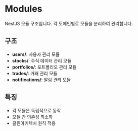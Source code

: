 # Modules

NestJS 모듈 구조입니다. 각 도메인별로 모듈을 분리하여 관리합니다.

## 구조

- **users/**: 사용자 관리 모듈
- **stocks/**: 주식 데이터 관리 모듈
- **portfolios/**: 포트폴리오 관리 모듈
- **trades/**: 거래 관리 모듈
- **notifications/**: 알림 관리 모듈

## 특징

- 각 모듈은 독립적으로 동작
- 모듈 간 의존성 최소화
- 클린아키텍처 원칙 적용 
